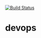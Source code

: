 [![Build Status](https://dev.azure.com/Rhinops-Sela/k8s-bootstrapper/_apis/build/status/Rhinops-Sela.devops?branchName=master)](https://dev.azure.com/Rhinops-Sela/k8s-bootstrapper/_build/latest?definitionId=4&branchName=master)

# devops
